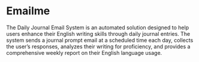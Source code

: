# Emailme
 The Daily Journal Email System is an automated solution designed to help users enhance their English writing skills through daily journal entries. The system sends a journal prompt email at a scheduled time each day, collects the user’s responses, analyzes their writing for proficiency, and provides a comprehensive weekly report on their English language usage.

